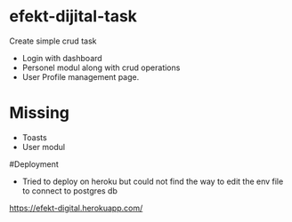 # efekt-dijital-task

Create simple crud task

- Login with dashboard
- Personel modul along with crud operations
- User Profile management page.


# Missing
- Toasts
- User modul

#Deployment

- Tried to deploy on heroku but could not find the way to edit the env file to connect to postgres db

https://efekt-digital.herokuapp.com/
